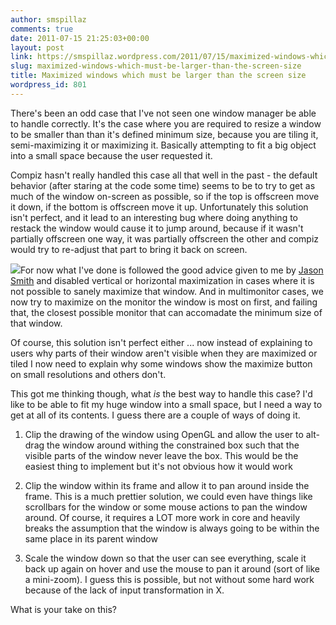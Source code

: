 ```yaml
---
author: smspillaz
comments: true
date: 2011-07-15 21:25:03+00:00
layout: post
link: https://smspillaz.wordpress.com/2011/07/15/maximized-windows-which-must-be-larger-than-the-screen-size/
slug: maximized-windows-which-must-be-larger-than-the-screen-size
title: Maximized windows which must be larger than the screen size
wordpress_id: 801
---
```


There's been an odd case that I've not seen one window manager be able to handle correctly. It's the case where you are required to resize a window to be smaller than than it's defined minimum size, because you are tiling it, semi-maximizing it or maximizing it. Basically attempting to fit a big object into a small space because the user requested it.

Compiz hasn't really handled this case all that well in the past - the default behavior (after staring at the code some time) seems to be to try to get as much of the window on-screen as possible, so if the top is offscreen move it down, if the bottom is offscreen move it up. Unfortunately this solution isn't perfect, and it lead to an interesting bug where doing anything to restack the window would cause it to jump around, because if it wasn't partially offscreen one way, it was partially offscreen the other and compiz would try to re-adjust that part to bring it back on screen.

[![](http://smspillaz.files.wordpress.com/2011/07/screenshot-at-2011-07-16-045353.png)](http://smspillaz.files.wordpress.com/2011/07/screenshot-at-2011-07-16-045353.png)For now what I've done is followed the good advice given to me by [Jason Smith](http://codearmada.com) and disabled vertical or horizontal maximization in cases where it is not possible to sanely maximize that window. And in multimonitor cases, we now try to maximize on the monitor the window is most on first, and failing that, the closest possible monitor that can accomadate the minimum size of that window.

Of course, this solution isn't perfect either ... now instead of explaining to users why parts of their window aren't visible when they are maximized or tiled I now need to explain why some windows show the maximize button on small resolutions and others don't.

This got me thinking though, what _is_ the best way to handle this case? I'd like to be able to fit my huge window into a small space, but I need a way to get at all of its contents. I guess there are a couple of ways of doing it.



	
  1. Clip the drawing of the window using OpenGL and allow the user to alt-drag the window around withing the constrained box such that the visible parts of the window never leave the box. This would be the easiest thing to implement but it's not obvious how it would work

	
  2. Clip the window within its frame and allow it to pan around inside the frame. This is a much prettier solution, we could even have things like scrollbars for the window or some mouse actions to pan the window around. Of course, it requires a LOT more work in core and heavily breaks the assumption that the window is always going to be within the same place in its parent window

	
  3. Scale the window down so that the user can see everything, scale it back up again on hover and use the mouse to pan it around (sort of like a mini-zoom). I guess this is possible, but not without some hard work because of the lack of input transformation in X.




What is your take on this?
